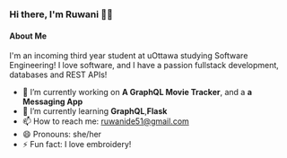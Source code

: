 ### Hi there, I'm Ruwani 👋🏽

#### About Me

I'm an incoming third year student at uOttawa studying Software Engineering! I love software, and I have a passion fullstack development, databases and REST APIs!

- 🔭 I’m currently working on <strong>A GraphQL Movie Tracker</strong>, and a <strong>a Messaging App</strong>
- 🌱 I’m currently learning <strong>GraphQL</strong>,<strong>Flask</strong>
- 📫 How to reach me: ruwanide51@gmail.com
- 😄 Pronouns: she/her
- ⚡ Fun fact: I love embroidery!
